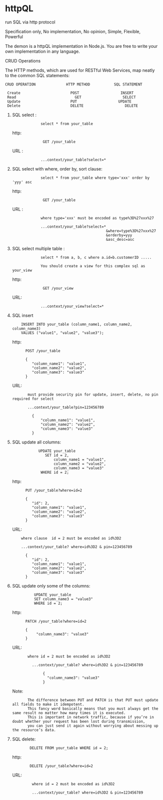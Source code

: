 # httpQL
run SQL via http protocol

Specification only, No implementation, No opinion, Simple, Flexible, Powerful


The demon is a httpQL implementation in Node.js. You are free to write your own implementation in any language. 


CRUD Operations 

The HTTP methods, which are used for RESTful Web Services, map neatly to the common SQL statements:
 
 
    CRUD OPERATION	            HTTP METHOD	          SQL STATEMENT
    
     Create	                      POST	                 INSERT
     Read	                        GET	                  SELECT
     Update	                      PUT      	            UPDATE
     Delete	                      DELETE	               DELETE
     
     
     




1. SQL select :  
 
                    select * from your_table
                    
    
        
      http:
      
                     GET /your_table
      URL :                
      
                    ...context/your_table?select=*   
                    
                    
                    
                    
                    
2. SQL select with where, order by, sort clause:

                    select * from your_table where type='xxx' order by 'yyy' asc
          
      http:
      
                     GET /your_table    
          
      URL :  
                    
                    where type='xxx' must be encoded as type%3D%27xxx%27
                    
                    ...context/your_table?select=*
                                                  &where=type%3D%27xxx%27
                                                  &orderby=yyy
                                                  &asc_desc=asc
3. SQL select multiple table :

                    select * from a, b, c where a.id=b.customerID .....
                    
                    You should create a view for this complex sql as your_view
    
     http:
      
                     GET /your_view    
    
     URL:             
     
                    ...context/your_view?select=* 
        
        
        
4. SQL insert

           INSERT INTO your_table (column_name1, column_name2, column_name3) 
           VALUES ("value1", "value2", "value3");       
           
     http: 
     
             POST /your_table

             {
                "column_name1": "value1",
                "column_name2": "value2",
                "column_name3": "value3"
             }
        
    
    URL:   
              
              must provide security pin for update, insert, delete, no pin required for select 
              
              ...context/your_table?pin=123456789    
               
                {
                    "column_name1": "value1",
                    "column_name2": "value2",
                    "column_name3": "value3"
                }
                
                
                
        
5. SQL update all columns: 

                   UPDATE your_table
                      SET id = 2, 
                          column_name1 = "value1", 
                          column_name2 = "value2", 
                          column_name3 = "value3"
                    WHERE id = 2;        
                    
                    
     http: 
             
            
             PUT /your_table?where=id=2

             {
                "id": 2, 
                "column_name1": "value1",
                "column_name2": "value2",
                "column_name3": "value3"
             }
                    
                    
    URL:    
    
           where clause  id = 2 must be encoded as id%3D2
        
           ...context/your_table? where=id%3D2 & pin=123456789 

             {
                "id": 2, 
                "column_name1": "value1",
                "column_name2": "value2",
                "column_name3": "value3"
             }


6. SQL update only some of the columns:

                 UPDATE your_table
                 SET column_name3 = "value3"
                 WHERE id = 2;

     http: 
             
             
            
             PATCH /your_table?where=id=2

             {
                  "column_name3": "value3"
             }
             

     URL:    
      
              where id = 2 must be encoded as id%3D2
              
                ...context/your_table? where=id%3D2 & pin=123456789 

                     {
                       "column_name3": "value3"
                     }
             
             
     Note: 
     
              The difference between PUT and PATCH is that PUT must update all fields to make it idempotent. 
              This fancy word basically means that you must always get the same result no matter how many times it is executed. 
              This is important in network traffic, because if you’re in doubt whether your request has been lost during transmission, 
              you can just send it again without worrying about messing up the resource’s data.           
              
              
              

7. SQL delete:


               DELETE FROM your_table WHERE id = 2;
               

      http: 
             
               DELETE /your_table?where=id=2
               
               
      URL:     
      
                where id = 2 must be encoded as id%3D2
              
                ...context/your_table? where=id%3D2 & pin=123456789 



              
